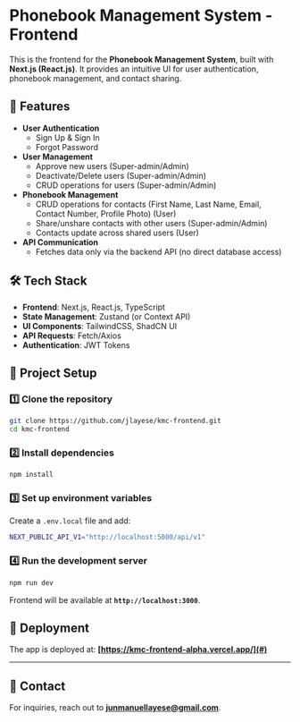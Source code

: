 # Phonebook Management System - Frontend

This is the frontend for the **Phonebook Management System**, built with **Next.js (React.js)**. It provides an intuitive UI for user authentication, phonebook management, and contact sharing.

## 🚀 Features

- **User Authentication**
  - Sign Up & Sign In
  - Forgot Password
- **User Management**
  - Approve new users (Super-admin/Admin)
  - Deactivate/Delete users (Super-admin/Admin)
  - CRUD operations for users (Super-admin/Admin)
- **Phonebook Management**
  - CRUD operations for contacts (First Name, Last Name, Email, Contact Number, Profile Photo) (User)
  - Share/unshare contacts with other users (Super-admin/Admin)
  - Contacts update across shared users (User)
- **API Communication**
  - Fetches data only via the backend API (no direct database access)

## 🛠️ Tech Stack

- **Frontend**: Next.js, React.js, TypeScript
- **State Management**: Zustand (or Context API)
- **UI Components**: TailwindCSS, ShadCN UI
- **API Requests**: Fetch/Axios
- **Authentication**: JWT Tokens

## 📂 Project Setup

### 1️⃣ Clone the repository
```sh
git clone https://github.com/jlayese/kmc-frontend.git
cd kmc-frontend
```

### 2️⃣ Install dependencies
```sh
npm install
```

### 3️⃣ Set up environment variables  
Create a `.env.local` file and add:
```sh
NEXT_PUBLIC_API_V1="http://localhost:5000/api/v1"
```

### 4️⃣ Run the development server
```sh
npm run dev
```
Frontend will be available at **`http://localhost:3000`**.

## 🚀 Deployment
The app is deployed at: **[https://kmc-frontend-alpha.vercel.app/](#)**  

---

## 📧 Contact
For inquiries, reach out to **junmanuellayese@gmail.com**.
